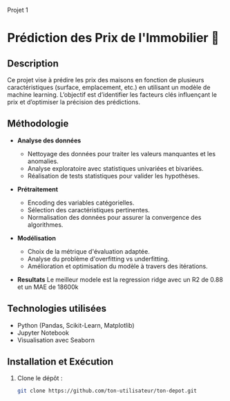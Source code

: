 Projet 1
# Prédiction des Prix de l'Immobilier 🏡

## Description
Ce projet vise à prédire les prix des maisons en fonction de plusieurs caractéristiques (surface, emplacement, etc.) en utilisant un modèle de machine learning. L’objectif est d’identifier les facteurs clés influençant le prix et d’optimiser la précision des prédictions.

## Méthodologie
- **Analyse des données**
  - Nettoyage des données pour traiter les valeurs manquantes et les anomalies.
  - Analyse exploratoire avec statistiques univariées et bivariées.
  - Réalisation de tests statistiques pour valider les hypothèses.
  
- **Prétraitement**
  - Encoding des variables catégorielles.
  - Sélection des caractéristiques pertinentes.
  - Normalisation des données pour assurer la convergence des algorithmes.

- **Modélisation**
  - Choix de la métrique d'évaluation adaptée.
  - Analyse du problème d'overfitting vs underfitting.
  - Amélioration et optimisation du modèle à travers des itérations.
 
- **Resultats**
  Le meilleur modele est la regression ridge avec un R2 de 0.88 et un MAE de 18600k

## Technologies utilisées
- Python (Pandas, Scikit-Learn, Matplotlib)
- Jupyter Notebook
- Visualisation avec Seaborn

## Installation et Exécution
1. Clone le dépôt :
   ```bash
   git clone https://github.com/ton-utilisateur/ton-depot.git
